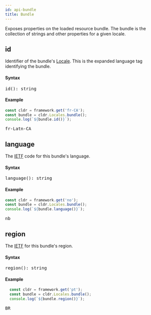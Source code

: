 ```yaml
---
id: api-bundle
title: Bundle
---
```


Exposes properties on the loaded resource bundle. The bundle is the collection of strings and other properties for a given locale.

## id

Identifier of the bundle's [Locale](api-locale.html). This is the expanded language tag identifying the bundle.

#### Syntax
<pre class="syntax">
id(): string
</pre>

#### Example

```typescript
const cldr = framework.get('fr-CA');
const bundle = cldr.Locales.bundle();
console.log(`${bundle.id()}`);
```
<pre class="output">
fr-Latn-CA
</pre>



## language

The [IETF](https://en.wikipedia.org/wiki/IETF_language_tag) code for this bundle's language.

#### Syntax

<pre class="syntax">
language(): string
</pre>

#### Example

```typescript
const cldr = framework.get('no');
const bundle = cldr.Locales.bundle();
console.log(`${bundle.language()}`);
```
<pre class="output">
nb
</pre>



## region

The [IETF](https://en.wikipedia.org/wiki/IETF_language_tag) for this bundle's region.

#### Syntax

<pre class="syntax">
region(): string
</pre>

#### Example

```typescript
  const cldr = framework.get('pt');
  const bundle = cldr.Locales.bundle();
  console.log(`${bundle.region()}`);
```
<pre class="output">
BR
</pre>
